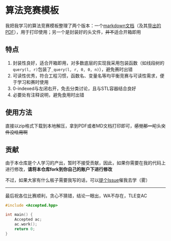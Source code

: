 # 算法竞赛模板
我把我学习的算法竞赛模板整理了两个版本：一个[markdown文档](板子.md)（及其[导出的PDF](板子.pdf)），用于打印使用；另一个是封装好的头文件，~~并不~~适合开箱即用

## 特点
1. 封装性良好，适合开箱即用，对多数底层的实现我采用包装函数（如线段树的`query(l, r)`包装了`_query(l, r, 0, 0, n)`），避免赛时出错
2. 可读性优秀，符合工程习惯，函数名、变量名等均平衡竞赛与可读性需求，便于学习和赛时使用
3. 0-indexed与左闭右开，免去分类讨论，且与STL容器结合良好
4. 必要处有注释说明，避免食用时出错

## 使用方法
直接以zip格式下载到本地解压，拿到PDF或者MD文档打印即可，~~感觉那一坨头文件没啥用啊~~

## 贡献
由于本仓库是个人学习的产出，暂时不接受贡献，因此，如果你需要在我的代码上进行修改，**请将本仓库fork到你自己的账户下进行修改**

不过，如果大家有什么板子需要我写的话，可以[提个Issue](https://github.com/Lumine2024/CPTemplate/issues/new)催我去学（雾）

---

最后祝各位比赛顺利，贪心不猜错，结论一眼出，WA不存在，TLE变AC

```c++
#include <Accepted.hpp>

int main() {
	Accepted ac;
	ac.work();
	return 0;
}
```
